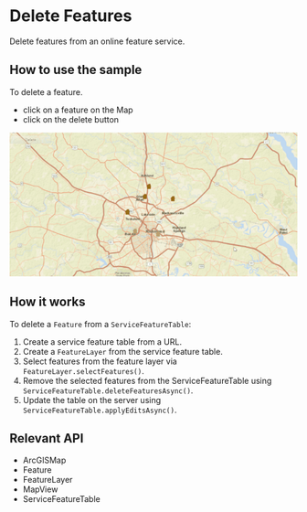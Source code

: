 # Delete Features

Delete features from an online feature service.

## How to use the sample

To delete a feature.
  - click on a feature on the Map
  - click on the delete button

![](DeleteFeatures.gif)

## How it works

To delete a `Feature` from a `ServiceFeatureTable`:

1.  Create a service feature table from a URL.
2.  Create a `FeatureLayer` from the service feature table.
3.  Select features from the feature layer via `FeatureLayer.selectFeatures()`.
4.  Remove the selected features from the ServiceFeatureTable using `ServiceFeatureTable.deleteFeaturesAsync()`.
5.  Update the table on the server using `ServiceFeatureTable.applyEditsAsync()`.

## Relevant API

*   ArcGISMap
*   Feature
*   FeatureLayer
*   MapView
*   ServiceFeatureTable
